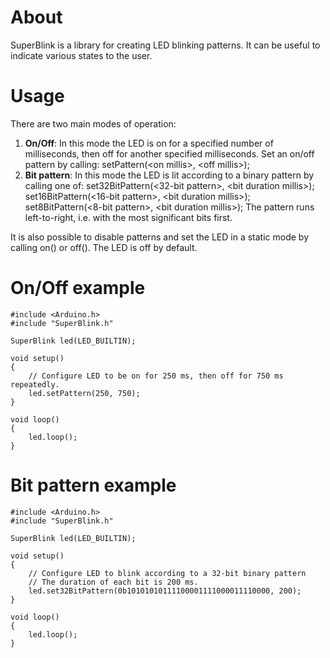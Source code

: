 # About
SuperBlink is a library for creating LED blinking patterns.
It can be useful to indicate various states to the user.

# Usage
There are two main modes of operation:

1. **On/Off**: In this mode the LED is on for a specified number of 
milliseconds, then off for another specified milliseconds. Set an on/off 
pattern by calling:
        setPattern(\<on millis\>, \<off millis\>);
2. **Bit pattern**: In this mode the LED is lit according to a binary pattern
by calling one of:
        set32BitPattern(\<32-bit pattern\>, \<bit duration millis\>);
        set16BitPattern(\<16-bit pattern\>, \<bit duration millis\>);
        set8BitPattern(\<8-bit pattern\>, \<bit duration millis\>);
The pattern runs left-to-right, i.e. with the most significant bits first.


It is also possible to disable patterns and set the LED in a static mode by calling on() or off(). The LED is off by default.


On/Off example
==============
    #include <Arduino.h>
    #include "SuperBlink.h"
    
    SuperBlink led(LED_BUILTIN);
    
    void setup() 
    {
        // Configure LED to be on for 250 ms, then off for 750 ms repeatedly.
        led.setPattern(250, 750);
    }
    
    void loop()
    {
        led.loop();
    }

Bit pattern example
===================
    #include <Arduino.h>
    #include "SuperBlink.h"
    
    SuperBlink led(LED_BUILTIN);
    
    void setup() 
    {
        // Configure LED to blink according to a 32-bit binary pattern
        // The duration of each bit is 200 ms.
        led.set32BitPattern(0b10101010111100001111000011110000, 200);
    }
    
    void loop()
    {
        led.loop();
    }
